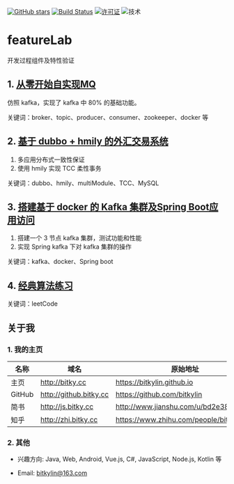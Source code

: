 [![GitHub stars](https://img.shields.io/github/stars/bitkylin/featureLab.svg)](https://github.com/bitkylin/featureLab/stargazers)
[![Build Status](https://travis-ci.org/bitkylin/featureLab.svg?branch=master)](https://travis-ci.org/bitkylin/featureLab)
[![许可证](https://img.shields.io/badge/许可证-MIT-blue.svg)](https://github.com/bitkylin/featureLab/blob/master/LICENSE)
![技术](https://img.shields.io/badge/%E6%8A%80%E6%9C%AF-SpringBoot%7CKafka%7CTCC%7CleetCode-brightgreen.svg)

# featureLab
开发过程组件及特性验证

## 1. [从零开始自实现MQ](./bitkylin-mq)

仿照 kafka，实现了 kafka 中 80% 的基础功能。

关键词：broker、topic、producer、consumer、zookeeper、docker 等

## 2. [基于 dubbo + hmily 的外汇交易系统](dubbo-with-hmily)

1. 多应用分布式一致性保证
2. 使用 hmily 实现 TCC 柔性事务

关键词：dubbo、hmily、multiModule、TCC、MySQL

## 3. [搭建基于 docker 的 Kafka 集群及Spring Boot应用访问](bitkylin-kafka)

1. 搭建一个 3 节点 kafka 集群，测试功能和性能
2. 实现 Spring kafka 下对 kafka 集群的操作

关键词：kafka、docker、Spring boot

## 4. [经典算法练习](bitkylin-algorithm)

关键词：leetCode



## 关于我

### 1. 我的主页

名称|域名|原始地址
---|---|---
主页|http://bitky.cc|https://bitkylin.github.io
GitHub|http://github.bitky.cc|https://github.com/bitkylin
简书|http://js.bitky.cc|http://www.jianshu.com/u/bd2e386a6ea8
知乎|http://zhi.bitky.cc|https://www.zhihu.com/people/bitkylin


### 2. 其他

- 兴趣方向: Java, Web, Android, Vue.js, C#, JavaScript, Node.js, Kotlin 等

- Email: bitkylin@163.com
